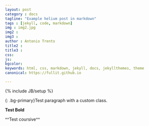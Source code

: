 ```yaml
---
layout: post
category : docs
tagline: "Example helium post in markdown"
tags : [jekyll, code, markdown]
img : img2.jpg
img2 : 
img3 : 
author : Antonio Trento
title2 : 
title3 : 
css: 
js: 
bgcolor: 
keywords: html, css, markdown, jekyll, docs, jekyllthemes, theme
canonical: https://fullit.github.io

---
```

{% include JB/setup %}


{: .bg-primary}Test paragraph with a custom class.

**Test Bold**

^^Test coursive^^
